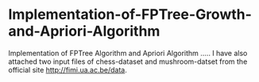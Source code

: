 # Implementation-of-FPTree-Growth-and-Apriori-Algorithm

Implementation of FPTree Algorithm and Apriori Algorithm .....
I have also attached two input files of chess-dataset and mushroom-datset from the official site http://fimi.ua.ac.be/data.
